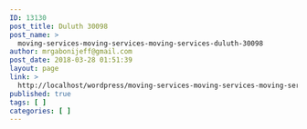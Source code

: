 ```yaml
---
ID: 13130
post_title: Duluth 30098
post_name: >
  moving-services-moving-services-moving-services-duluth-30098
author: mrgabonijeff@gmail.com
post_date: 2018-03-28 01:51:39
layout: page
link: >
  http://localhost/wordpress/moving-services-moving-services-moving-services-duluth-30098/
published: true
tags: [ ]
categories: [ ]
---
```

